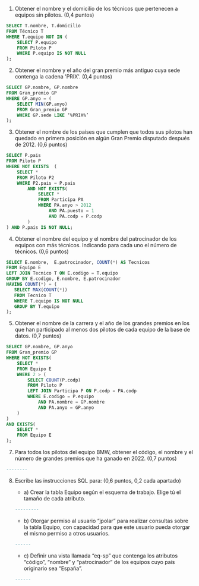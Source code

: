 1. Obtener el nombre y el domicilio de los técnicos que pertenecen a equipos sin pilotos. (0,4 puntos)
``` sql
SELECT T.nombre, T.domicilio
FROM Técnico T
WHERE T.equipo NOT IN (
	SELECT P.equipo
	FROM Piloto P
	WHERE P.equipo IS NOT NULL
);
```
2. Obtener el nombre y el año del gran premio más antiguo cuya sede contenga la cadena 'PRIX'. (0,4 puntos)
``` sql
SELECT GP.nombre, GP.nombre
FROM Gran_premio GP
WHERE GP.anyo = (
    SELECT MIN(GP.anyo)
    FROM Gran_premio GP
    WHERE GP.sede LIKE ‘%PRIX%’
);
```
    
3. Obtener el nombre de los países que cumplen que todos sus pilotos han quedado en primera posición en algún Gran Premio disputado después de 2012. (0,6 puntos)
``` sql
SELECT P.pais 
FROM Piloto P
WHERE NOT EXISTS  (
    SELECT *
    FROM Piloto P2
    WHERE P2.pais = P.pais
        AND NOT EXISTS(
            SELECT *
            FROM Participa PA
            WHERE PA.anyo > 2012
                AND PA.puesto = 1
                AND PA.codp = P.codp
        )
) AND P.pais IS NOT NULL;
```  
4. Obtener el nombre del equipo y el nombre del patrocinador de los equipos con más técnicos. Indicando para cada uno el número de técnicos. (0,6 puntos)
 ``` sql
SELECT E.nombre,  E.patrocinador, COUNT(*) AS Tecnicos
FROM Equipo E 
LEFT JOIN Tecnico T ON E.codigo = T.equipo
GROUP BY E.codigo, E.nombre, E.patrocinador
HAVING COUNT(*) = (
    SELECT MAX(COUNT(*))
    FROM Tecnico T
    WHERE T.equipo IS NOT NULL
    GROUP BY T.equipo
);
```     
5. Obtener el nombre de la carrera y el año de los grandes premios en los que han participado al menos dos pilotos de cada equipo de la base de datos. (0,7 puntos)
``` sql
SELECT GP.nombre, GP.anyo
FROM Gran_premio GP
WHERE NOT EXISTS(
	SELECT *
	FROM Equipo E
	WHERE 2 > (
		SELECT COUNT(P.codp)
		FROM Piloto P
		LEFT JOIN Participa P ON P.codp = PA.codp
		WHERE E.codigo = P.equipo
			AND PA.nombre = GP.nombre 
			AND PA.anyo = GP.anyo 
	)
)
AND EXISTS(
	SELECT *
	FROM Equipo E
);
```
7. Para todos los pilotos del equipo BMW, obtener el código, el nombre y el número de grandes premios que ha ganado en 2022. (0,7 puntos)
``` sql
--------
```
8. Escribe las instrucciones SQL para: (0,6 puntos, 0,2 cada apartado)
    
    - a) Crear la tabla Equipo según el esquema de trabajo. Elige tú el tamaño de cada atributo.
    ``` sql
    ---------
	```
    - b) Otorgar permiso al usuario “jpolar” para realizar consultas sobre la tabla Equipo, con capacidad para que este usuario pueda otorgar el mismo permiso a otros usuarios.
    ``` sql
    ------
	```
    - c) Definir una vista llamada “eq-sp” que contenga los atributos “código”, “nombre” y “patrocinador” de los equipos cuyo país originario sea “España”.
    ``` sql
    ------
	```